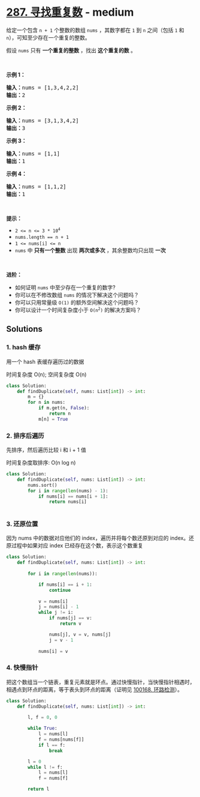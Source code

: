 # [287. 寻找重复数](https://leetcode-cn.com/problems/find-the-duplicate-number/) - medium

<p>给定一个包含 <code>n + 1</code> 个整数的数组 <code>nums</code> ，其数字都在 <code>1</code> 到 <code>n</code><em> </em>之间（包括 <code>1</code> 和 <code>n</code>），可知至少存在一个重复的整数。</p>

<p>假设 <code>nums</code> 只有 <strong>一个重复的整数</strong> ，找出 <strong>这个重复的数</strong> 。</p>

<p> </p>

<p><strong>示例 1：</strong></p>

<pre>
<strong>输入：</strong>nums = [1,3,4,2,2]
<strong>输出：</strong>2
</pre>

<p><strong>示例 2：</strong></p>

<pre>
<strong>输入：</strong>nums = [3,1,3,4,2]
<strong>输出：</strong>3
</pre>

<p><strong>示例 3：</strong></p>

<pre>
<strong>输入：</strong>nums = [1,1]
<strong>输出：</strong>1
</pre>

<p><strong>示例 4：</strong></p>

<pre>
<strong>输入：</strong>nums = [1,1,2]
<strong>输出：</strong>1
</pre>

<p> </p>

<p><strong>提示：</strong></p>

<ul>
	<li><code>2 <= n <= 3 * 10<sup>4</sup></code></li>
	<li><code>nums.length == n + 1</code></li>
	<li><code>1 <= nums[i] <= n</code></li>
	<li><code>nums</code> 中 <strong>只有一个整数</strong> 出现 <strong>两次或多次</strong> ，其余整数均只出现 <strong>一次</strong></li>
</ul>

<p> </p>

<p><b>进阶：</b></p>

<ul>
	<li>如何证明 <code>nums</code> 中至少存在一个重复的数字?</li>
	<li>你可以在不修改数组 <code>nums</code> 的情况下解决这个问题吗？</li>
	<li>你可以只用常量级 <code>O(1)</code> 的额外空间解决这个问题吗？</li>
	<li>你可以设计一个时间复杂度小于 <code>O(n<sup>2</sup>)</code> 的解决方案吗？</li>
</ul>


## Solutions

### 1. hash 缓存

用一个 hash 表缓存遍历过的数据

时间复杂度 O(n); 空间复杂度 O(n)

```py
class Solution:
    def findDuplicate(self, nums: List[int]) -> int:
        m = {}
        for n in nums:
            if m.get(n, False):
                return n
            m[n] = True
```

### 2. 排序后遍历

先排序，然后遍历比较 i 和 i + 1 值

时间复杂度取排序: O(n log n)

```py
class Solution:
    def findDuplicate(self, nums: List[int]) -> int:
        nums.sort()
        for i in range(len(nums) - 1):
            if nums[i] == nums[i + 1]:
                return nums[i]
        
```

### 3. 还原位置

因为 nums 中的数据对应他们的 index，遍历并将每个数还原到对应的 index。还原过程中如果对应 index 已经存在这个数，表示这个数重复

```py
class Solution:
    def findDuplicate(self, nums: List[int]) -> int:
        
        for i in range(len(nums)):

            if nums[i] == i + 1:
                continue
            
            v = nums[i]
            j = nums[i] - 1
            while j != i:
                if nums[j] == v:
                    return v

                nums[j], v = v, nums[j]
                j = v - 1
            
            nums[i] = v
```


### 4. 快慢指针

把这个数组当一个链表，重复元素就是环点。通过快慢指针，当快慢指针相遇时，相遇点到环点的距离，等于表头到环点的距离（证明见 [100168. 环路检测](./100168-linked-list-cycle-lcci.md#thinking)）。

```py
class Solution:
    def findDuplicate(self, nums: List[int]) -> int:
        
        l, f = 0, 0

        while True:
            l = nums[l]
            f = nums[nums[f]]
            if l == f:
                break

        l = 0
        while l != f:
            l = nums[l]
            f = nums[f]

        return l
```

